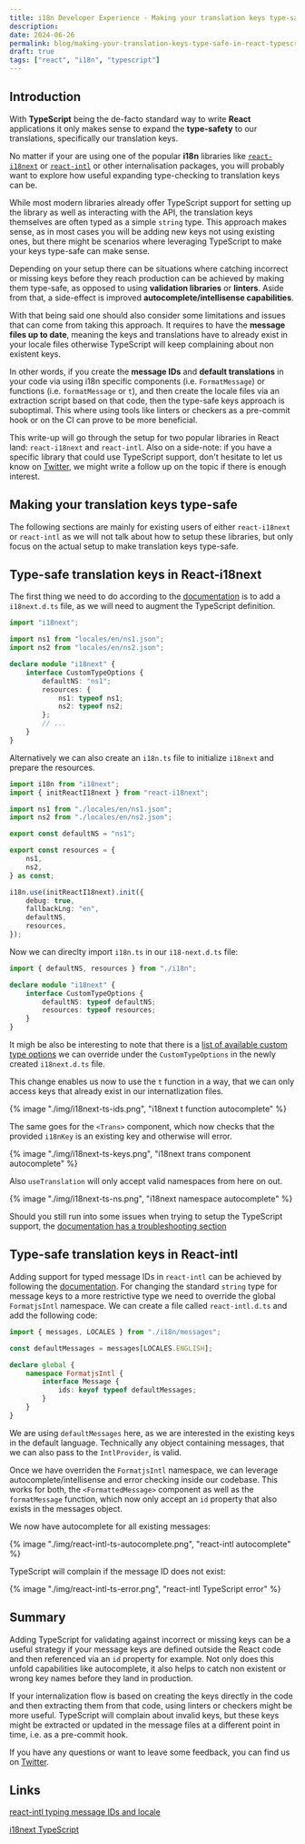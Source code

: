 ```yaml
---
title: i18n Developer Experience - Making your translation keys type-safe in React
description:
date: 2024-06-26
permalink: blog/making-your-translation-keys-type-safe-in-react-typescript/index.html
draft: true
tags: ["react", "i18n", "typescript"]
---
```


## Introduction

With **TypeScript** being the de-facto standard way to write **React** applications it only makes sense to expand the **type-safety** to our translations, specifically our translation keys.

No matter if your are using one of the popular **i18n** libraries like [`react-i18next`](https://react.i18next.com/) or [`react-intl`](https://formatjs.io/docs/react-intl/#the-react-intl-package) or other internalisation packages, you will probably want to explore how useful expanding type-checking to translation keys can be.

While most modern libraries already offer TypeScript support for setting up the library as well as interacting with the API, the translation keys themselves are often typed as a simple `string` type. This approach makes sense, as in most cases you will be adding new keys not using existing ones, but there might be scenarios where leveraging TypeScript to make your keys type-safe can make sense.

Depending on your setup there can be situations where catching incorrect or missing keys before they reach production can be achieved by making them type-safe, as opposed to using **validation libraries** or **linters**. Aside from that, a side-effect is improved **autocomplete/intellisense capabilities**.

With that being said one should also consider some limitations and issues that can come from taking this approach. It requires to have the **message files up to date**, meaning the keys and translations have to already exist in your locale files otherwise TypeScript will keep complaining about non existent keys.

In other words, if you create the **message IDs** and **default translations** in your code via using i18n specific components (i.e. `FormatMessage`) or functions (i.e. `formatMessage` or `t`), and then create the locale files via an extraction script based on that code, then the type-safe keys approach is suboptimal. This where using tools like linters or checkers as a pre-commit hook or on the CI can prove to be more beneficial.

This write-up will go through the setup for two popular libraries in React land: `react-i18next` and `react-intl`. Also on a side-note: if you have a specific library that could use TypeScript support, don't hesitate to let us know on [Twitter](https://twitter.com/lingualdev), we might write a follow up on the topic if there is enough interest.

## Making your translation keys type-safe

The following sections are mainly for existing users of either `react-i18next` or `react-intl` as we will not talk about how to setup these libraries, but only focus on the actual setup to make translation keys type-safe.

## Type-safe translation keys in React-i18next

The first thing we need to do according to the [documentation](https://www.i18next.com/overview/typescript) is to add a `i18next.d.ts` file, as we will need to augment the TypeScript definition.

```ts
import "i18next";

import ns1 from "locales/en/ns1.json";
import ns2 from "locales/en/ns2.json";

declare module "i18next" {
	interface CustomTypeOptions {
		defaultNS: "ns1";
		resources: {
			ns1: typeof ns1;
			ns2: typeof ns2;
		};
		// ...
	}
}
```

Alternatively we can also create an `i18n.ts` file to initialize `i18next` and prepare the resources.

```ts
import i18n from "i18next";
import { initReactI18next } from "react-i18next";

import ns1 from "./locales/en/ns1.json";
import ns2 from "./locales/en/ns2.json";

export const defaultNS = "ns1";

export const resources = {
	ns1,
	ns2,
} as const;

i18n.use(initReactI18next).init({
	debug: true,
	fallbackLng: "en",
	defaultNS,
	resources,
});
```

Now we can direclty import `i18n.ts` in our `i18-next.d.ts` file:

```ts
import { defaultNS, resources } from "./i18n";

declare module "i18next" {
	interface CustomTypeOptions {
		defaultNS: typeof defaultNS;
		resources: typeof resources;
	}
}
```

It migh be also be interesting to note that there is a [list of available custom type options](https://www.i18next.com/overview/typescript#custom-type-options) we can override under the `CustomTypeOptions` in the newly created `i18next.d.ts` file.

This change enables us now to use the `t` function in a way, that we can only access keys that already exist in our internatlization files.

{% image "./img/i18next-ts-ids.png", "i18next t function autocomplete" %}

The same goes for the `<Trans>` component, which now checks that the provided `i18nKey` is an existing key and otherwise will error.

{% image "./img/i18next-ts-keys.png", "i18next trans component autocomplete" %}

Also `useTranslation` will only accept valid namespaces from here on out.

{% image "./img/i18next-ts-ns.png", "i18next namespace autocomplete" %}

Should you still run into some issues when trying to setup the TypeScript support, the [documentation has a troubleshooting section](https://www.i18next.com/overview/typescript#troubleshooting)

## Type-safe translation keys in React-intl

Adding support for typed message IDs in `react-intl` can be achieved by following the [documentation](https://formatjs.io/docs/react-intl/#typing-message-ids-and-locale).
For changing the standard `string` type for message keys to a more restrictive type we need to override the global `FormatjsIntl` namespace.
We can create a file called `react-intl.d.ts` and add the following code:

```ts
import { messages, LOCALES } from "./i18n/messages";

const defaultMessages = messages[LOCALES.ENGLISH];

declare global {
	namespace FormatjsIntl {
		interface Message {
			ids: keyof typeof defaultMessages;
		}
	}
}
```

We are using `defaultMessages` here, as we are interested in the existing keys in the default language. Technically any object containing messages, that we can also pass to the `IntlProvider`, is valid.

Once we have overriden the `FormatjsIntl` namespace, we can leverage autocomplete/intellisense and error checking inside our codebase. This works for both, the `<FormattedMessage>` component as well as the `formatMessage` function, which now only accept an `id` property that also exists in the messages object.

We now have autocomplete for all existing messages:

{% image "./img/react-intl-ts-autocomplete.png", "react-intl autocomplete" %}

TypeScript will complain if the message ID does not exist:

{% image "./img/react-intl-ts-error.png", "react-intl TypeScript error" %}

## Summary

Adding TypeScript for validating against incorrect or missing keys can be a useful strategy if your message keys are defined outside the React code and then referenced via an `id` property for example. Not only does this unfold capabilities like autocomplete, it also helps to catch non existent or wrong key names before they land in production.

If your internalization flow is based on creating the keys directly in the code and then extracting them from that code, using linters or checkers might be more useful. TypeScript will complain about invalid keys, but these keys might be extracted or updated in the message files at a different point in time, i.e. as a pre-commit hook.

If you have any questions or want to leave some feedback, you can find us on [Twitter](https://twitter.com/lingualdev).

## Links

[react-intl typing message IDs and locale](https://formatjs.io/docs/react-intl/#typing-message-ids-and-locale)

[i18next TypeScript](https://www.i18next.com/overview/typescripts)
